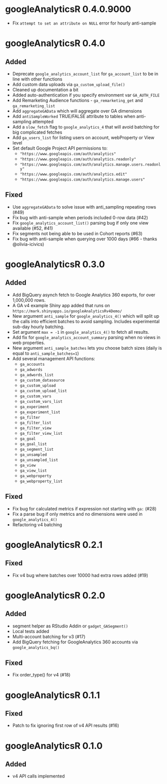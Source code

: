 # googleAnalyticsR 0.4.0.9000

* Fix `attempt to set an attribute on NULL` error for hourly anti-sample

# googleAnalyticsR 0.4.0

## Added

* Deprecate `google_analytics_account_list` for `ga_account_list` to be in line with other functions
* Add custom data uploads via `ga_custom_upload_file()`
* Cleaned up documentation a bit
* Added auto-authentication if you specify environment var `GA_AUTH_FILE`
* Add Remarketing Audience functions - `ga_remarketing_get` and `ga_remarketing_list`
* Add `aggregateGAData` which will aggregate over GA dimensions
* Add `antiSampleWorked` TRUE/FALSE attribute to tables when anti-sampling attempted
* Add a `slow_fetch` flag to `google_analytics_4` that will avoid batching for big complicated fetches
* Add `ga_users_list` for listing users on account, webProperty or View level
* Set default Google Project API permissions to:
    - `"https://www.googleapis.com/auth/analytics"`
    - `"https://www.googleapis.com/auth/analytics.readonly"`
    - `"https://www.googleapis.com/auth/analytics.manage.users.readonly"`
    - `"https://www.googleapis.com/auth/analytics.edit"`
    - `"https://www.googleapis.com/auth/analytics.manage.users"`

## Fixed 

* Use `aggregateGAData` to solve issue with anti_sampling repeating rows (#49)
* Fix bug with anti-sample when periods included 0-row data (#42)
* Fix `google_analytics_account_list()` parsing bug if only one view available (#52, #41)
* Fix segments not being able to be used in Cohort reports (#63)
* Fix bug with anti-sample when querying over 1000 days (#66 - thanks @olivia-icivics)

# googleAnalyticsR  0.3.0

## Added

* Add BigQuery asynch fetch to Google Analytics 360 exports, for over 1,000,000 rows.
* A GA v4 example Shiny app added that runs on `https://mark.shinyapps.io/googleAnalyticsRv4Demo/`
* New argument `anti_sample` for `google_analytics_4()` which will split up the calls into efficient batches to avoid sampling. Includes experimental sub-day hourly batching.
* Set argument `max = -1` in `google_analytics_4()` to fetch all results. 
* Add fix for `google_analytics_account_summary` parsing when no views in web properties.
* New argument `anti_sample_batches` lets you choose batch sizes (daily is equal to `anti_sample_batches=1`)
* Add several management API functions:
    - `ga_accounts`
    - `ga_adwords`
    - `ga_adwords_list`
    - `ga_custom_datasource`
    - `ga_custom_upload`
    - `ga_custom_upload_list`
    - `ga_custom_vars`
    - `ga_custom_vars_list`
    - `ga_experiment`
    - `ga_experiment_list`
    - `ga_filter`
    - `ga_filter_list`
    - `ga_filter_view`
    - `ga_filter_view_list`
    - `ga_goal`
    - `ga_goal_list`
    - `ga_segment_list`
    - `ga_unsampled`
    - `ga_unsampled_list`
    - `ga_view`
    - `ga_view_list`
    - `ga_webproperty`
    - `ga_webproperty_list`

## Fixed

* Fix bug for calculated metrics if expression not starting with `ga:` (#28)
* Fix a parse bug if only metrics and no dimensions were used in `google_analytics_4()`
* Refactoring v4 batching


# googleAnalyticsR 0.2.1 

## Fixed

* Fix v4 bug where batches over 10000 had extra rows added (#19)

# googleAnalyticsR 0.2.0

## Added

* segment helper as RStudio Addin or `gadget_GASegment()`
* Local tests added
* Multi-account batching for v3 (#17)
* Add BigQuery fetching for GoogleAnalytics 360 accounts via `google_analytics_bq()`

## Fixed

* Fix order_type() for v4 (#18)

# googleAnalyticsR  0.1.1

## Fixed

* Patch to fix ignoring first row of v4 API results (#16)

# googleAnalyticsR 0.1.0

## Added

* v4 API calls implemented
